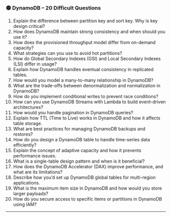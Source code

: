 ### 🟡 DynamoDB – 20 Difficult Questions

1. Explain the difference between partition key and sort key. Why is key design critical?
2. How does DynamoDB maintain strong consistency and when should you use it?
3. How does the provisioned throughput model differ from on-demand capacity?
4. What strategies can you use to avoid hot partitions?
5. How do Global Secondary Indexes (GSI) and Local Secondary Indexes (LSI) differ in usage?
6. Explain how DynamoDB handles eventual consistency in replicated tables.
7. How would you model a many-to-many relationship in DynamoDB?
8. What are the trade-offs between denormalization and normalization in DynamoDB?
9. How do you implement conditional writes to prevent race conditions?
10. How can you use DynamoDB Streams with Lambda to build event-driven architectures?
11. How would you handle pagination in DynamoDB queries?
12. Explain how TTL (Time to Live) works in DynamoDB and how it affects table storage.
13. What are best practices for managing DynamoDB backups and restores?
14. How do you design a DynamoDB table to handle time-series data efficiently?
15. Explain the concept of adaptive capacity and how it prevents performance issues.
16. What is a single-table design pattern and when is it beneficial?
17. How does the DynamoDB Accelerator (DAX) improve performance, and what are its limitations?
18. Describe how you’d set up DynamoDB global tables for multi-region applications.
19. What is the maximum item size in DynamoDB and how would you store larger payloads?
20. How do you secure access to specific items or partitions in DynamoDB using IAM?

---